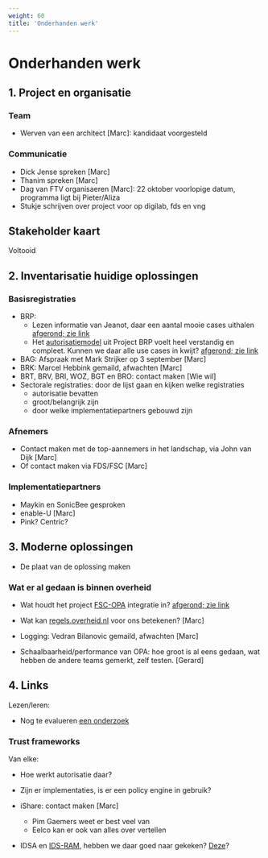 ```yaml
---
weight: 60
title: 'Onderhanden werk'
---
```


# Onderhanden werk

## 1. Project en organisatie

### Team
- Werven van een architect [Marc]: kandidaat voorgesteld

### Communicatie
- Dick Jense spreken [Marc]
- Thanim spreken [Marc]
- Dag van FTV organisaeren [Marc]: 22 oktober voorlopige datum, programma ligt bij Pieter/Aliza
- Stukje schrijven over project voor op digilab, fds en vng

## Stakeholder kaart

Voltooid

## 2. Inventarisatie huidige oplossingen

### Basisregistraties
- BRP: 
  - Lezen informatie van Jeanot, daar een aantal mooie cases uithalen [afgerond; zie link](../../5.architectuur/inventarisatie/registraties/brp#nieuw-brp-model)
  - Het [autorisatiemodel](https://vvng.sharepoint.com/:b:/r/sites/FTV/Gedeelde%20documenten/General/BRP/ASP-Autorisatiemodel.pdf?csf=1&web=1&e=e6AndT) uit Project BRP voelt heel verstandig en compleet. Kunnen we daar alle use cases in kwijt? [afgerond; zie link](../../5.architectuur/inventarisatie/registraties/brp#nieuw-brp-model)
- BAG: Afspraak met Mark Strijker op 3 september [Marc]
- BRK: Marcel Hebbink gemaild, afwachten [Marc]
- BRT, BRV, BRI, WOZ, BGT en BRO: contact maken [Wie wil]
- Sectorale registraties: door de lijst gaan en kijken welke registraties 
  - autorisatie bevatten
  - groot/belangrijk zijn
  - door welke implementatiepartners gebouwd zijn

### Afnemers
- Contact maken met de top-aannemers in het landschap, via John van Dijk [Marc]
- Of contact maken via FDS/FSC [Marc]

### Implementatiepartners
- Maykin en SonicBee gesproken
- enable-U [Marc]
- Pink? Centric?

## 3. Moderne oplossingen

- De plaat van de oplossing maken

### Wat er al gedaan is binnen overheid
- Wat houdt het project [FSC-OPA](https://gitlab.com/digilab.overheid.nl/platform/fsc-opa-integration) integratie in? [afgerond; zie link](../../5.architectuur/inventarisatie/projecten/fsc_opa_integration)
- Wat kan [regels.overheid.nl](https://regels.overheid.nl/) voor ons betekenen? [Marc]
- Logging: Vedran Bilanovic gemaild, afwachten [Marc]

- Schaalbaarheid/performance van OPA: hoe groot is al eens gedaan, wat hebben de andere teams gemerkt, zelf testen.  [Gerard]

## 4. Links

Lezen/leren:
- Nog te evalueren [een onderzoek](https://www.cs.ru.nl/~jhh/publications/abc-of-abcs.pdf)

### Trust frameworks
Van elke:
- Hoe werkt autorisatie daar?
- Zijn er implementaties, is er een policy engine in gebruik?

- iShare: contact maken [Marc]
  - Pim Gaemers weet er best veel van
  - Eelco kan er ook van alles over vertellen
- IDSA en [IDS-RAM](https://docs.internationaldataspaces.org/ids-knowledgebase/v/ids-ram-4), hebben we daar goed naar gekeken? [Deze](https://docs.geostandaarden.nl/eu/VerkenningDataspaces/)?

  
